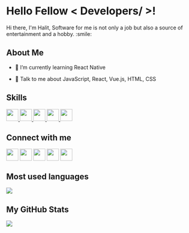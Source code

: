 <h1> Hello Fellow < Developers/ >!</h1>
<p align='center'>

</p>
<div size='20px'>Hi there, I'm Halit, Software for me is not only a job but also a source of entertainment and a hobby. :smile: 
</div>

<h2> About Me</h2>



- 🌱 I’m currently learning React Native 

- 💬 Talk to me about JavaScript,  React, Vue.js, HTML, CSS 

<h2> Skills </h2>
<a href= https://github.com/halituzan?tab=repositories&q=&type=&language=reactjs&sort= > <img width ='32px' src ='https://raw.githubusercontent.com/rahulbanerjee26/githubAboutMeGenerator/main/icons/reactjs.svg'> </a>
<a href= https://github.com/halituzan?tab=repositories&q=&type=&language=javascript&sort= > <img width ='32px' src ='https://raw.githubusercontent.com/rahulbanerjee26/githubAboutMeGenerator/main/icons/javascript.svg'> </a>
<a href= https://github.com/halituzan?tab=repositories&q=&type=&language=html&sort= > <img width ='32px' src ='https://raw.githubusercontent.com/rahulbanerjee26/githubAboutMeGenerator/main/icons/html.svg'> </a>
<a href= https://github.com/halituzan?tab=repositories&q=&type=&language=css&sort= > <img width ='32px' src ='https://raw.githubusercontent.com/rahulbanerjee26/githubAboutMeGenerator/main/icons/css.svg'> </a>
<a href= https://github.com/halituzan?tab=repositories&q=&type=&language=bootstrap&sort= > <img width ='32px' src ='https://raw.githubusercontent.com/rahulbanerjee26/githubAboutMeGenerator/main/icons/bootstrap.svg'> </a>


<h2> Connect with me</h2>
<a href = 'https://www.linkedin.com/in/halituzan'> <img width = '32px' align= 'center' src="https://raw.githubusercontent.com/rahulbanerjee26/githubAboutMeGenerator/main/icons/linked-in-alt.svg"/></a> 
<a href = 'https://www.twitter.com/halituzan'> <img width = '32px' align= 'center' src="https://raw.githubusercontent.com/rahulbanerjee26/githubAboutMeGenerator/main/icons/twitter.svg"/></a> 
<a href = 'https://medium.com/@halituzan'> <img width = '32px' align= 'center' src="https://raw.githubusercontent.com/rahulbanerjee26/githubAboutMeGenerator/main/icons/medium.svg"/></a> 
<a href = 'https://halituzan.github.io'> <img width = '32px' align= 'center' src="https://raw.githubusercontent.com/rahulbanerjee26/githubAboutMeGenerator/main/icons/portfolio.png"/></a> 
<a href = 'https://www.github.com/halituzan'> <img width = '32px' align= 'center' src="https://raw.githubusercontent.com/rahulbanerjee26/githubAboutMeGenerator/main/icons/github.svg"/></a> 


 <h2> Most used languages </h2>
 <a href="https://github.com/halituzan?tab=repositories">
 <img align="center" src="https://github-readme-stats.vercel.app/api/top-langs/?username=halituzan&theme=synthvave" />
  </a>
<h2> My GitHub Stats </h2>
 <a href="https://github.com/halituzan?tab=repositories">
 <img align="left" src="https://github-readme-stats.vercel.app/api?username=halituzan&count_private=true&show_icons=true&theme=synthvave" />
   </a>

